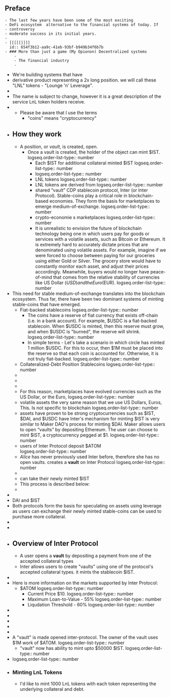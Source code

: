 ## Preface
	- The last few years have been some of the most exciting
	- DeFi ecosystem  alternative to the financial systems of today. If
	- controversy
	- moderate success in its initial years.
	-
	- [[[[[]]]]
	  id:: 654f3b12-aa9c-41eb-93bf-b949b34f6b7b
	- ### More than just a game (My Opionon) Decentralized systems
		-
		- The financial industry
		-
- We're building systems that have
- derivative product representing a 2x long position. we will call these "LNL" tokens - "Lounge 'n' Leverage".
-
- The name is subject to change, however it is a great description of the service LnL token holders receive.
-
	- Please be aware that I use the terms
		- "coins" means "cryptocurrency"
- ## How they work
	- A position, or *vault*, is created, open.
		- Once a vault is created, the holder of the object can mint $IST.
		  logseq.order-list-type:: number
			- Each $IST for additional collateral minted $IST
			  logseq.order-list-type:: number
			- logseq.order-list-type:: number
			- LNL tokens
			  logseq.order-list-type:: number
			- LNL tokens are derived from
			  logseq.order-list-type:: number
			- shared “vault”     CDP stablecoin protocol, Inter (or Inter Protocol). Stable-coins play a critical role in blockchain-based economies. They form the basis for marketplaces to emerge medium-of-exchange.
			  logseq.order-list-type:: number
			- crypto-economie s marketplaces 
			  logseq.order-list-type:: number
			- It is unrealistic to envision the future of blockchain technology being one in which users pay for goods or services with a volatile assets, such as Bitcoin or Ethereum. It is extremely hard to accurately dictate prices that are denominated using volatile assets. For example, imagine if we were forced to choose between paying for our groceries using either Gold or Silver. The grocery store would have to constantly monitor each asset, and adjust their prices accordingly. Meanwhile, buyers would no longer have peace-of-mind that comes from the relative stability of currencies like US Dollar ($USD) and the Euro ($EUR).
			  logseq.order-list-type:: number
- This need for stable medium-of-exchange translates into the blockchain ecosystem. Thus far, there have been two dominant systems of minting stable-coins that have emerged.
	- Fiat-backed stablecoins
	  logseq.order-list-type:: number
		- The coins have a reserve of fiat currency that exists off-chain (i.e. in a bank account). For example, $USDC is a fiat-backed stablecoin. When $USDC is minted, then this reserve must grow, and when $USDC is "burned", the reserve will shrink.
		  logseq.order-list-type:: number
		- In simple terms - Let's take a scenario in which circle has minted 1 million $USDC. For this to occur, then $1M must be placed into the reserve so that each coin is accounted for. Otherwise, it is not truly fiat-backed.
		  logseq.order-list-type:: number
	- Collateralized-Debt Position Stablecoins
	  logseq.order-list-type:: number
	-
	-
	-
	- For this reason, marketplaces have evolved  currencies such as the US Dollar, or the Euro,
	  logseq.order-list-type:: number
	- volatile assets    the very same reason that we use US Dollars, Euros,  This. Is not specific to blockchain
	  logseq.order-list-type:: number
	- assets have proven to be strong    cryptocurrencies such as $IST, $DAI, and $USDC have    Inter's mechanism for minting $IST is very similar to Maker DAO's process for minting $DAI. Maker allows users to open “vaults” by depositing Ethereum. The user can choose to mint $IST, a cryptocurrency pegged at $1.
	  logseq.order-list-type:: number
	- users of Inter Protocol deposit $ATOM  
	  logseq.order-list-type:: number
	- *Alice* has never previously used Inter before, therefore she has no open vaults.  creates a **vault** on Inter Protocol
	  logseq.order-list-type:: number
	-
	- can take their newly minted $IST
	- This process is described below:
	-
-
- DAI and $IST
- Both protocols form the basis for speculating on assets using leverage as users can exchange their newly minted stable-coins can be used to purchase more collateral.
-
-
- ## Overview of Inter Protocol
	- A user opens a **vault** by depositing a payment from one of the accepted collateral types
	- Inter allows users to create  "vaults" using one of the protocol's accepted collateral types.
	  it mints the stablecoin $IST.
-
- Here is more information on the markets supported by Inter Protocol:
	- $ATOM
	  logseq.order-list-type:: number
		- Current Price $10.
		  logseq.order-list-type:: number
		- Maximum Loan-to-Value - 55%
		  logseq.order-list-type:: number
		- Liqudation Threshold - 60%
		  logseq.order-list-type:: number
-
-
-
-
-
- A "vault" is made opened inter-protocol. The owner of the vault uses $1M work of $ATOM.
  logseq.order-list-type:: number
	- "vault" now has ability to mint upto $50000 $IST.
	  logseq.order-list-type:: number
- logseq.order-list-type:: number
- ### Minting LnL Tokens
  * I'd like to mint 1000 LnL tokens with each token representing the underlying collateral and debt.